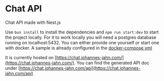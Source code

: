 # Chat API

Chat API made with Nest.js

Use `bun install` to install the dependencies and `npm run start:dev` to start the project locally.
For it to work locally you will need a postgres database running on localhost:5432. You can either provide one yourself or start one with docker.
A sample is already configured in the [docker-compose.yml](./docker-compose.yml)

It is currently hosted on [https://chat.johannes-jahn.com/](https://chat.johannes-jahn.com/).
You can find the generated API doc under [https://chat.johannes-jahn.com/api](https://chat.johannes-jahn.com/api)
